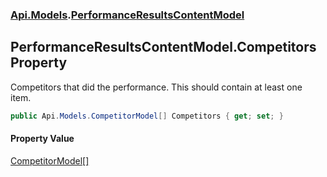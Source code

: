 ### [Api.Models](Api_Models.md 'Api.Models').[PerformanceResultsContentModel](Api_Models_PerformanceResultsContentModel.md 'Api.Models.PerformanceResultsContentModel')
## PerformanceResultsContentModel.Competitors Property
Competitors that did the performance. This should contain at least one  
item.  
```csharp
public Api.Models.CompetitorModel[] Competitors { get; set; }
```
#### Property Value
[CompetitorModel](Api_Models_CompetitorModel.md 'Api.Models.CompetitorModel')[[]](https://docs.microsoft.com/en-us/dotnet/api/System.Array 'System.Array')
